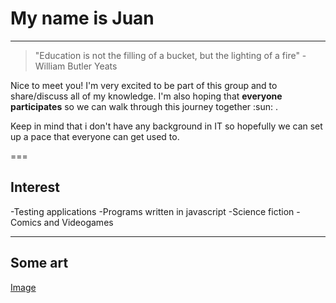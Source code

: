 # My name is Juan

---

> "Education is not the filling of a bucket, but the lighting of a fire"
> -William Butler Yeats

Nice to meet you! I'm very excited to be part of this group and to share/discuss
all of my knowledge. I'm also hoping that **everyone participates** so we can
walk through this journey together :sun: .

Keep in mind that i don't have any background in IT so hopefully we can set up a
pace that everyone can get used to.

===

## Interest

-Testing applications -Programs written in javascript -Science fiction -Comics
and Videogames

---

## Some art

[Image](img/Courage%20crest.png)
